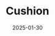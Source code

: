 ---  
layout: startup_page  
title: "Cushion"  
id: "cushionapp.com"  
permalink: "/cushioncushionapp.com01302025/"  
website: "https://cushionapp.com/"  
funding_round: "Series A"  
funding_amount: "$12M"  
investors: "Afore Capital, Flourish Ventures, Vestigo Ventures, Better Tomorrow Ventures, 500 Global"  
about: "Cushion was a fintech startup that aimed to negotiate bank service fees on behalf of its users. The platform analyzed users' bank transaction history, identified fees, and then attempted to get refunds for them. The company unfortunately shut down at the end of 2024 despite reaching $3 million ARR in 10 months, processing over $300 million in BNPL loans, and onboarding over 1 million consumers."  
markets: "Fintech, AI, Personal Finance"  
hq: "San Francisco, California, United States"  
founded_year: "2016"  
linkedin: "https://www.linkedin.com/company/cushion/"  
twitter: ""  
instagram: ""  
facebook: ""  
crunchbase: "https://www.crunchbase.com/organization/cushion-2"  
pitchbook: ""  

date_display: "30-Jan-2025"  
date: "2025-01-30"

# SEO Optimization  
meta_title: "Cushion - Series A Funding ($12M)"  
meta_description: "Cushion, Cushion was a fintech startup that aimed to negotiate bank service fees on behalf of its users. The platform analyzed users' bank transaction history,..."  
meta_keywords: "Cushion, Fintech, AI, Personal Finance, Series A funding"  
canonical_url: "https://startup.projectstartups.com/cushioncushionapp.com01302025/"  
---